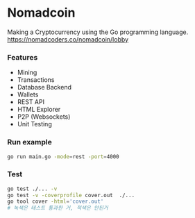 # Nomadcoin

Making a Cryptocurrency using the Go programming language.  
https://nomadcoders.co/nomadcoin/lobby

### Features

* Mining
* Transactions
* Database Backend
* Wallets
* REST API
* HTML Explorer
* P2P (Websockets)
* Unit Testing

### Run example
```bash
go run main.go -mode=rest -port=4000
```

### Test
```bash
go test ./... -v
go test -v -coverprofile cover.out  ./...
go tool cover -html='cover.out'
# 녹색은 테스트 통과한 거, 적색은 안된거
```